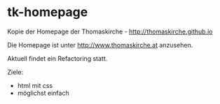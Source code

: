 # tk-homepage
Kopie der Homepage der Thomaskirche - <http://thomaskirche.github.io>

Die Homepage ist unter <http://www.thomaskirche.at> anzusehen.

Aktuell findet ein Refactoring statt. 

Ziele:
* html mit css
* möglichst einfach

